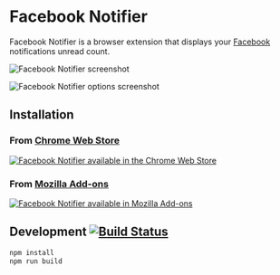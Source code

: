 Facebook Notifier
=================

Facebook Notifier is a browser extension that displays your [Facebook](http://www.facebook.com) notifications unread count.

![Facebook Notifier screenshot](https://raw.github.com/Narno/Facebook-Notifier/gh-pages/screenshots/screenshot_600x360.png "Facebook Notifier screenshot")

![Facebook Notifier options screenshot](https://raw.github.com/Narno/Facebook-Notifier/gh-pages/screenshots/screenshot_options_401x317.png "Facebook Notifier options screenshot")

Installation
------------

### From [Chrome Web Store](https://chrome.google.com/webstore/detail/facebook-notifier/hnhcdhgekpmjjgdfimnigdeghjhicnea)  
[![Facebook Notifier available in the Chrome Web Store](https://developer.chrome.com/webstore/images/ChromeWebStore_BadgeWBorder_v2_206x58.png)](https://chrome.google.com/webstore/detail/facebook-notifier/hnhcdhgekpmjjgdfimnigdeghjhicnea)

### From [Mozilla Add-ons](https://addons.mozilla.org/fr/firefox/addon/narno-facebook-notifier/)  
[![Facebook Notifier available in Mozilla Add-ons](https://addons.cdn.mozilla.net/static/img/addons-buttons/AMO-button_1.png)](https://addons.mozilla.org/fr/firefox/addon/narno-facebook-notifier/)

## Development [![Build Status](https://www.travis-ci.org/Narno/Facebook-Notifier.svg?branch=master)](https://www.travis-ci.org/Narno/Facebook-Notifier)

```bash
npm install
npm run build
```

